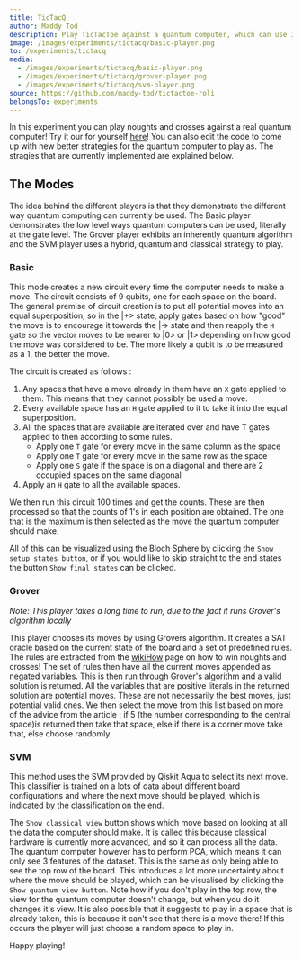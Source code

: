 ```yaml
---
title: TicTacQ
author: Maddy Tod
description: Play TicTacToe against a quantum computer, which can use 3 different strategies to try and win.
image: /images/experiments/tictacq/basic-player.png
to: /experiments/tictacq
media:
  - /images/experiments/tictacq/basic-player.png
  - /images/experiments/tictacq/grover-player.png
  - /images/experiments/tictacq/svm-player.png
source: https://github.com/maddy-tod/tictactoe-roli
belongsTo: experiments
---
```


In this experiment you can play noughts and crosses against a real quantum computer! Try it our for yourself [here](https://maddytod.trinket.io/sites/tictacq)! You can also edit the code to come up with new better strategies for the quantum computer to play as. The stragies that are currently implemented are explained below.

## The Modes
The idea behind the different players is that they demonstrate the different way quantum computing can currently be used. The Basic player demonstrates the low level ways quantum computers can be used, literally at the gate level. The Grover player exhibits an inherently quantum algorithm and the SVM player uses a hybrid, quantum and classical strategy to play.


### Basic
This mode creates a new circuit every time the computer needs to make a move. The circuit consists of 9 qubits, one for each space on the board. The general premise of circuit creation is to put all potential moves into an equal superposition, so in the |+> state, apply gates based on how "good" the move is to encourage it towards the |-> state and then reapply the `H` gate so the vector moves to be nearer to |0> or |1> depending on how good the move was considered to be. The more likely a qubit is to be measured as a 1, the better the move.

The circuit is created as follows :
1. Any spaces that have a move already in them have an `X` gate applied to them. This means that they cannot possibly be used a move.
2. Every available space has an `H` gate applied to it to take it into the equal superposition.
3. All the spaces that are available are iterated over and have T gates applied to then according to some rules.
    * Apply one `T` gate for every move in the same column as the space
    * Apply one `T` gate for every move in the same row as the space
    * Apply one `S` gate if the space is on a diagonal and there are 2 occupied spaces on the same diagonal
4. Apply an `H` gate to all the available spaces.

We then run this circuit 100 times and get the counts. These are then processed so that the counts of 1's in each position are obtained. The one that is the maximum is then selected as the move the quantum computer should make.

All of this can be visualized using the Bloch Sphere by clicking the `Show setup states button`, or if you would like to skip straight to the end states the button `Show final states` can be clicked.


### Grover
*Note: This player takes a long time to run, due to the fact it runs Grover's algorithm locally*

This player chooses its moves by using Grovers algorithm. It creates a SAT oracle based on the current state of the board and a set of predefined rules. The rules are extracted from the [wikiHow](https://www.wikihow.com/Win-at-Tic-Tac-Toe) page on how to win noughts and crosses! The set of rules then have all the current moves appended as negated variables. This is then run through Grover's algorithm and a valid solution is returned. All the variables that are positive literals in the returned solution are potential moves. These are not necessarily the best moves, just potential valid ones. We then select the move from this list based on more of the advice from the article : if 5 (the number corresponding to the central space)is returned then take that space, else if there is a corner move take that, else choose randomly.


### SVM

This method uses the SVM provided by Qiskit Aqua to select its next move. This classifier is trained on a lots of data about different board configurations and where the next move should be played, which is indicated by the classification on the end.

The `Show classical view` button shows which move based on looking at all the data the computer should make. It is called this because classical hardware is currently more advanced, and so it can process all the data. The quantum computer however has to perform PCA, which means it can only see 3 features of the dataset. This is the same as only being able to see the top row of the board. This introduces a lot more uncertainty about where the move should be played, which can be visualised by clicking the `Show quantum view button`. Note how if you don't play in the top row, the view for the quantum computer doesn't change, but when you do it changes it's view. It is also possible that it suggests to play in a space that is already taken, this is because it can't see that there is a move there! If this occurs the player will just choose a random space to play in.




Happy playing!
